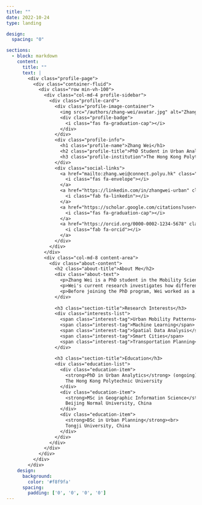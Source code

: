 ```yaml
---
title: ""
date: 2022-10-24
type: landing

design:
  spacing: "0"

sections:
  - block: markdown
    content:
      title: ""
      text: |
        <div class="profile-page">
          <div class="container-fluid">
            <div class="row min-vh-100">
              <div class="col-md-4 profile-sidebar">
                <div class="profile-card">
                  <div class="profile-image-container">
                    <img src="/authors/zhang-wei/avatar.jpg" alt="Zhang Wei" class="profile-image">
                    <div class="profile-badge">
                      <i class="fas fa-graduation-cap"></i>
                    </div>
                  </div>
                  <div class="profile-info">
                    <h1 class="profile-name">Zhang Wei</h1>
                    <h2 class="profile-title">PhD Student in Urban Analytics</h2>
                    <h3 class="profile-institution">The Hong Kong Polytechnic University</h3>
                  </div>
                  <div class="social-links">
                    <a href="mailto:zhang.wei@connect.polyu.hk" class="social-link" title="Email">
                      <i class="fas fa-envelope"></i>
                    </a>
                    <a href="https://linkedin.com/in/zhangwei-urban" class="social-link" title="LinkedIn">
                      <i class="fab fa-linkedin"></i>
                    </a>
                    <a href="https://scholar.google.com/citations?user=zhangwei" class="social-link" title="Google Scholar">
                      <i class="fas fa-graduation-cap"></i>
                    </a>
                    <a href="https://orcid.org/0000-0002-1234-5678" class="social-link" title="ORCID">
                      <i class="fab fa-orcid"></i>
                    </a>
                  </div>
                </div>
              </div>
              <div class="col-md-8 content-area">
                <div class="about-content">
                  <h2 class="about-title">About Me</h2>
                  <div class="about-text">
                    <p>Zhang Wei is a PhD student in the Mobility Science Lab at The Hong Kong Polytechnic University, working under the supervision of Dr. Mingshu Wang. His research focuses on understanding urban mobility patterns using big data analytics and machine learning techniques.</p>
                    <p>Wei's current research investigates how different urban forms and transportation infrastructure influence human mobility behaviors in megacities. He is particularly interested in developing predictive models for transportation demand and optimizing urban planning strategies using AI-driven approaches.</p>
                    <p>Before joining the PhD program, Wei worked as a GIS analyst at a urban planning consultancy in Beijing, where he gained practical experience in applying spatial analysis techniques to real-world urban development projects.</p>
                  </div>
                  
                  <h3 class="section-title">Research Interests</h3>
                  <div class="interests-list">
                    <span class="interest-tag">Urban Mobility Patterns</span>
                    <span class="interest-tag">Machine Learning</span>
                    <span class="interest-tag">Spatial Data Analysis</span>
                    <span class="interest-tag">Smart Cities</span>
                    <span class="interest-tag">Transportation Planning</span>
                  </div>
                  
                  <h3 class="section-title">Education</h3>
                  <div class="education-list">
                    <div class="education-item">
                      <strong>PhD in Urban Analytics</strong> (ongoing)<br>
                      The Hong Kong Polytechnic University
                    </div>
                    <div class="education-item">
                      <strong>MSc in Geographic Information Science</strong><br>
                      Beijing Normal University, China
                    </div>
                    <div class="education-item">
                      <strong>BSc in Urban Planning</strong><br>
                      Tongji University, China
                    </div>
                  </div>
                </div>
              </div>
            </div>
          </div>
        </div>
    design:
      background:
        color: '#f8f9fa'
      spacing:
        padding: ['0', '0', '0', '0']
---
```

